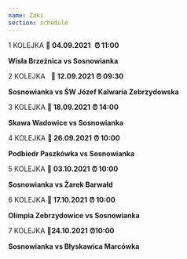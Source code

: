 ```yaml
---
name: Zaki
section: schedule
---
```

1 KOLEJKA **📅 04.09.2021**  **⏰ 11:00**



**Wisła Brzeźnica vs Sosnowianka**





2 KOLEJKA   **📅 12.09.2021** **⏰ 09:30** 



**Sosnowianka vs ŚW Józef Kalwaria Zebrzydowska**



3 KOLEJKA **📅 18.09.2021** **⏰ 14:00**



**Skawa Wadowice vs Sosnowianka**





4 KOLEJKA **📅 26.09.2021** **⏰ 10:00**



**Podbiedr Paszkówka vs Sosnowianka**





5 KOLEJKA **📅 03.10.2021** **⏰ 10:00**



**Sosnowianka vs Żarek Barwałd**





6 KOLEJKA **📅 17.10.2021** **⏰ 10:00**



**Olimpia Zebrzydowice vs Sosnowianka**





7 KOLEJKA  **📅24.10.2021** **⏰10:00**



**Sosnowianka vs Błyskawica Marcówka**